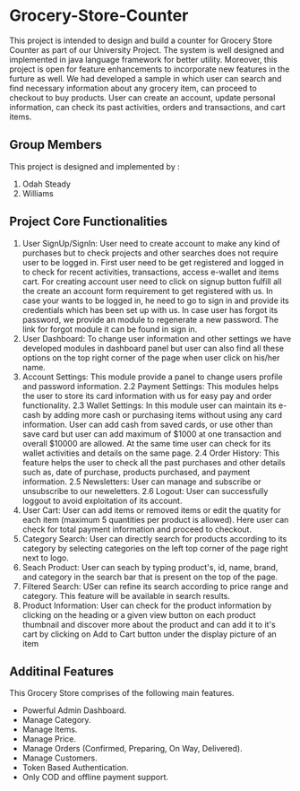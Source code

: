 # Grocery-Store-Counter
This project is intended to design and build a counter for Grocery Store Counter as part of our University Project. The system is well designed and implemented in java language framework for better utility. Moreover, this project is open for feature enhancements to incorporate new features in the furture as well. We had developed a sample in which user can search and find necessary information about any grocery item, can proceed to checkout to buy products. User can create an account, update personal information, can check its past activities, orders and transactions, and cart items.


## Group Members
  This project is designed and implemented by : 
  1. Odah Steady
  2. Williams

## Project Core Functionalities
  1. User SignUp/SignIn: User need to create account to make any kind of purchases but to check projects and other searches does not require user to be logged in. First user need to be get registered and logged in to check for recent activities, transactions, access e-wallet and items cart. For creating account user need to click on signup button fulfill all the create an account form requirement to get registered with us. In case your wants to be logged in, he need to go to sign in and provide its credentials which has been set up with us. In case user has forgot its password, we provide an module to regenerate a new password. The link for forgot module it can be found in sign in.
  2. User Dashboard: To change user information and other settings we have developed modules in dashboard panel but user can also find all these options on the top right corner of the page when user click on his/her name.
  3. Account Settings: This module provide a panel to change users profile and password information. 2.2 Payment Settings: This modules helps the user to store its card information with us for easy pay and order functionality. 2.3 Wallet Settings: In this module user can maintain its e-cash by adding more cash or purchasing items without using any card information. User can add cash from saved cards, or use other than save card but user can add maximum of $1000 at one transaction and overall $10000 are allowed. At the same time user can check for its wallet activities and details on the same page. 2.4 Order History: This feature helps the user to check all the past purchases and other details such as, date of purchase, products purchased, and payment information. 2.5 Newsletters: User can manage and subscribe or unsubscribe to our neweletters. 2.6 Logout: User can successfully loggout to avoid exploitation of its account.
  4. User Cart: User can add items or removed items or edit the quatity for each item (maximum 5 quantities per product is allowed). Here user can check for total payment information and proceed to checkout.
  5. Category Search: User can directly search for products according to its category by selecting categories on the left top corner of the page right next to logo.
  6. Seach Product: User can seach by typing product's, id, name, brand, and category in the search bar that is present on the top of the page.
  7. Filtered Search: USer can refine its search according to price range and category. This feature will be available in search results.
  8. Product Information: User can check for the product information by clicking on the heading or a given view button on each product thumbnail and discover more about the product and can add it to it's cart by clicking on Add to Cart button under the display picture of an item





## Additinal Features
  This Grocery Store comprises of the following main features.
  * Powerful Admin Dashboard.
  * Manage Category.
  * Manage Items.
  * Manage Price.
  * Manage Orders (Confirmed, Preparing, On Way, Delivered).
  * Manage Customers.
  * Token Based Authentication.
  * Only COD and offline payment support.
  

